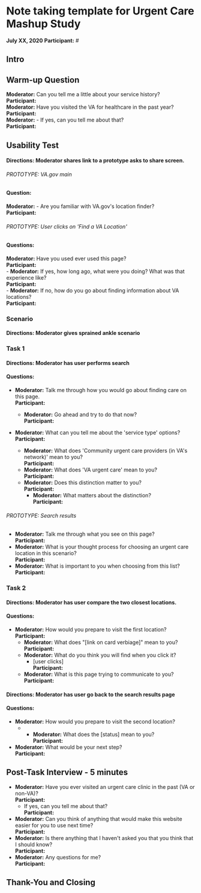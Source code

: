 # Note taking template for Urgent Care Mashup Study 

**July XX, 2020**
**Participant:** #



## Intro 
## Warm-up Question

**Moderator:** Can you tell me a little about your service history?<br>
**Participant:** <br>
**Moderator:** Have you visited the VA for healthcare in the past year?<br>
**Participant:** <br>
    **Moderator:** - If yes, can you tell me about that?<br>
**Participant:** <br>


## Usability Test
#### Directions: Moderator shares link to a prototype asks to share screen.

###### PROTOTYPE: VA.gov main
#### Question:
**Moderator:** - Are you familiar with VA.gov's location finder? <br>
**Participant:** <br>

###### PROTOTYPE: User clicks on 'Find a VA Location'
#### Questions:
**Moderator:** Have you used ever used this page? <br>
**Participant:** <br>
    - **Moderator:** If yes, how long ago, what were you doing? What was that experience like?<br>
**Participant:** <br>
    - **Moderator:** If no, how do you go about finding information about VA locations?<br>
**Participant:** <br>

### Scenario
#### Directions: Moderator gives sprained ankle scenario

### Task 1

#### Directions: Moderator has user performs search
#### Questions:

- **Moderator:** Talk me through how you would go about finding care on this page.<br>
**Participant:** <br>
    - **Moderator:** Go ahead and try to do that now? <br>
**Participant:** <br>
    
- **Moderator:** What can you tell me about the 'service type' options?<br>
**Participant:** <br>
    - **Moderator:** What does 'Community urgent care providers (in VA's network)' mean to you?<br>
**Participant:** <br>
    - **Moderator:** What does 'VA urgent care' mean to you?<br>
**Participant:** <br>
    - **Moderator:** Does this distinction matter to you?<br>
**Participant:** <br>
        - **Moderator:** What matters about the distinction?<br>
**Participant:** <br>

###### PROTOTYPE: Search results
- **Moderator:** Talk me through what you see on this page?<br>
**Participant:** <br>
- **Moderator:** What is your thought process for choosing an urgent care location in this scenario? <br>
**Participant:** <br>
- **Moderator:** What is important to you when choosing from this list?<br>
**Participant:** <br>

### Task 2

#### Directions: Moderator has user compare the two closest locations. 
#### Questions:
- **Moderator:** How would you prepare to visit the first location?<br>
**Participant:** <br>
    - **Moderator:** What does "[link on card verbiage]" mean to you?<br>
**Participant:** <br>
    - **Moderator:** What do you think you will find when you click it?<br>
        - [user clicks]<br>
**Participant:** <br>
    - **Moderator:** What is this page trying to communicate to you?<br>
**Participant:** <br>
    
#### Directions: Moderator has user go back to the search results page
#### Questions:
- **Moderator:** How would you prepare to visit the second location?<br>
    - - **Moderator:** What does the [status] mean to you?<br>
**Participant:** <br>
- **Moderator:** What would be your next step?<br>
**Participant:** <br>

## Post-Task Interview - 5 minutes

- **Moderator:** Have you ever visited an urgent care clinic in the past (VA or non-VA)?<br>
**Participant:** <br>
    - If yes, can you tell me about that?<br>
**Participant:** <br>
- **Moderator:** Can you think of anything that would make this website easier for you to use next time?<br>
**Participant:** <br>
- **Moderator:** Is there anything that I haven't asked you that you think that I should know?<br>
**Participant:** <br>
- **Moderator:** Any questions for me? <br>
**Participant:** <br>

## Thank-You and Closing 
